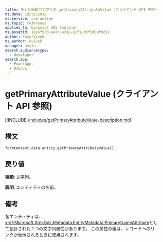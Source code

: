 ```yaml
---
title: モデル駆動型アプリの getPrimaryAttributeValue (クライアント API 参照) | Microsoft Docs
ms.date: 10/31/2018
ms.service: crm-online
ms.topic: reference
applies_to: Dynamics 365 (online)
ms.assetid: 1a66f93d-a47c-4316-91f1-dcf5d09f9d19
author: KumarVivek
ms.author: kvivek
manager: amyla
search.audienceType:
  - developer
search.app:
  - PowerApps
  - D365CE
---
```

# <a name="getprimaryattributevalue-client-api-reference"></a>getPrimaryAttributeValue (クライアント API 参照)



[!INCLUDE[./includes/getPrimaryAttributeValue-description.md](./includes/getPrimaryAttributeValue-description.md)]

## <a name="syntax"></a>構文

`formContext.data.entity.getPrimaryAttributeValue();`

## <a name="return-value"></a>戻り値

**種類**: 文字列。

**説明**: エンティティの名前。

## <a name="remarks"></a>備考

各エンティティは、<xref:Microsoft.Xrm.Sdk.Metadata.EntityMetadata.PrimaryNameAttribute>として設計された 1 つの文字列属性があります。 この属性の値は、レコードへのリンクが表示されるときに使用されます。



